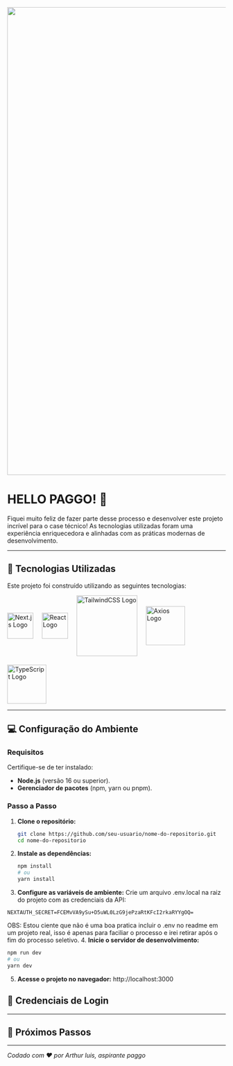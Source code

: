 <img src="https://media.licdn.com/dms/image/v2/D4D3DAQG78xLKAIGHtg/image-scale_191_1128/image-scale_191_1128/0/1738632309833/paggotecnologia_cover?e=1742425200&v=beta&t=pNRFhbjRmzTpvRjx2lv88rBFT7pshhQicc3hypEIfLY" width="1080"/>

# HELLO PAGGO! 🌟

Fiquei muito feliz de fazer parte desse processo e desenvolver este projeto incrível para o case técnico! As tecnologias utilizadas foram uma experiência enriquecedora e alinhadas com as práticas modernas de desenvolvimento.

---


## 🔧 Tecnologias Utilizadas

Este projeto foi construído utilizando as seguintes tecnologias:
<div style="display: flex; align-items: center; gap: 20px; flex-wrap: wrap;">
  <img src="https://media2.dev.to/dynamic/image/width=1080,height=1080,fit=cover,gravity=auto,format=auto/https%3A%2F%2Fdev-to-uploads.s3.amazonaws.com%2Fuploads%2Farticles%2Fn95iol17gaecwx2rwm2y.jpeg" alt="Next.js Logo" width="60"/>
  <img src="https://pbs.twimg.com/profile_images/1785867863191932928/EpOqfO6d_400x400.png" alt="React Logo" width="60"/>
  <img src="https://encrypted-tbn0.gstatic.com/images?q=tbn:ANd9GcSQGVV8fOc_D2_vxf1_MrxRuPeF3Y1EFAJrxg&s" alt="TailwindCSS Logo" width="140"/>
  <img src="https://www.luisllamas.es/wp-content/uploads/2019/05/axios.png" alt="Axios Logo" width="90"/>
  <img src="https://www.datocms-assets.com/48401/1628645197-learn-typescript.png" alt="TypeScript Logo" width="90"/>
</div>

---

## 💻 Configuração do Ambiente

### Requisitos

Certifique-se de ter instalado:
- **Node.js** (versão 16 ou superior).
- **Gerenciador de pacotes** (npm, yarn ou pnpm).

### Passo a Passo

1. **Clone o repositório:**
   ```bash
   git clone https://github.com/seu-usuario/nome-do-repositorio.git
   cd nome-do-repositorio
2. **Instale as dependências:**
   ```bash
   npm install
   # ou
   yarn install
3. **Configure as variáveis de ambiente:** 
  Crie um arquivo .env.local na raiz do projeto com as credenciais da API:
 ```env
NEXTAUTH_SECRET=FCEMvVA9ySu+D5uWL0LzG9jePzaRtKFcI2rkaRYYgOQ=
```
OBS: Estou ciente que não é uma boa pratica incluir o .env no readme em um projeto real, isso é apenas para faciliar o processo e irei retirar após o fim do processo seletivo.
4. **Inicie o servidor de desenvolvimento:**
```bash
npm run dev
# ou
yarn dev
```
5. **Acesse o projeto no navegador:** http://localhost:3000 

## 🔐 Credenciais de Login


---

## 📜 Próximos Passos


---
_Codado com ❤️ por Arthur luis, aspirante paggo_  

